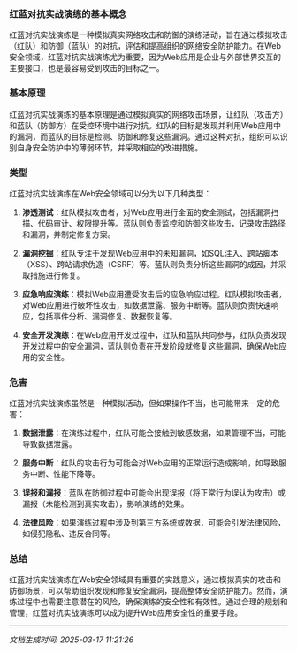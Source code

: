 ### 红蓝对抗实战演练的基本概念

红蓝对抗实战演练是一种模拟真实网络攻击和防御的演练活动，旨在通过模拟攻击（红队）和防御（蓝队）的对抗，评估和提高组织的网络安全防护能力。在Web安全领域，红蓝对抗实战演练尤为重要，因为Web应用是企业与外部世界交互的主要接口，也是最容易受到攻击的目标之一。

### 基本原理

红蓝对抗实战演练的基本原理是通过模拟真实的网络攻击场景，让红队（攻击方）和蓝队（防御方）在受控环境中进行对抗。红队的目标是发现并利用Web应用中的漏洞，而蓝队的目标是检测、防御和修复这些漏洞。通过这种对抗，组织可以识别自身安全防护中的薄弱环节，并采取相应的改进措施。

### 类型

红蓝对抗实战演练在Web安全领域可以分为以下几种类型：

1. **渗透测试**：红队模拟攻击者，对Web应用进行全面的安全测试，包括漏洞扫描、代码审计、权限提升等。蓝队则负责监控和防御这些攻击，记录攻击路径和漏洞，并制定修复方案。

2. **漏洞挖掘**：红队专注于发现Web应用中的未知漏洞，如SQL注入、跨站脚本（XSS）、跨站请求伪造（CSRF）等。蓝队则负责分析这些漏洞的成因，并采取措施进行修复。

3. **应急响应演练**：模拟Web应用遭受攻击后的应急响应过程。红队模拟攻击者，对Web应用进行破坏性攻击，如数据泄露、服务中断等。蓝队则负责快速响应，包括事件分析、漏洞修复、数据恢复等。

4. **安全开发演练**：在Web应用开发过程中，红队和蓝队共同参与，红队负责发现开发过程中的安全漏洞，蓝队则负责在开发阶段就修复这些漏洞，确保Web应用的安全性。

### 危害

红蓝对抗实战演练虽然是一种模拟活动，但如果操作不当，也可能带来一定的危害：

1. **数据泄露**：在演练过程中，红队可能会接触到敏感数据，如果管理不当，可能导致数据泄露。

2. **服务中断**：红队的攻击行为可能会对Web应用的正常运行造成影响，如导致服务中断、性能下降等。

3. **误报和漏报**：蓝队在防御过程中可能会出现误报（将正常行为误认为攻击）或漏报（未能检测到真实攻击），影响演练的效果。

4. **法律风险**：如果演练过程中涉及到第三方系统或数据，可能会引发法律风险，如侵犯隐私、违反合同等。

### 总结

红蓝对抗实战演练在Web安全领域具有重要的实践意义，通过模拟真实的攻击和防御场景，可以帮助组织发现和修复安全漏洞，提高整体安全防护能力。然而，演练过程中也需要注意潜在的风险，确保演练的安全性和有效性。通过合理的规划和管理，红蓝对抗实战演练可以成为提升Web应用安全性的重要手段。

---

*文档生成时间: 2025-03-17 11:21:26*

